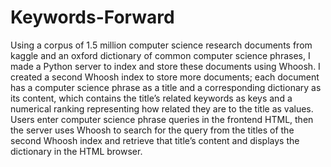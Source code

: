 # Keywords-Forward
Using a corpus of 1.5 million computer science research documents from kaggle and an oxford dictionary of common computer science phrases, I made a Python server to
index and store these documents using Whoosh. I created a second Whoosh index to store more documents; each document has a computer science phrase as a title and a 
corresponding dictionary as its content, which contains the title’s related keywords as keys and a numerical ranking representing how related they are to the title as values.
Users enter computer science phrase queries in the frontend HTML, then the server uses Whoosh to search for the query from the titles of the second Whoosh index and retrieve 
that title’s content and displays the dictionary in the HTML browser.
